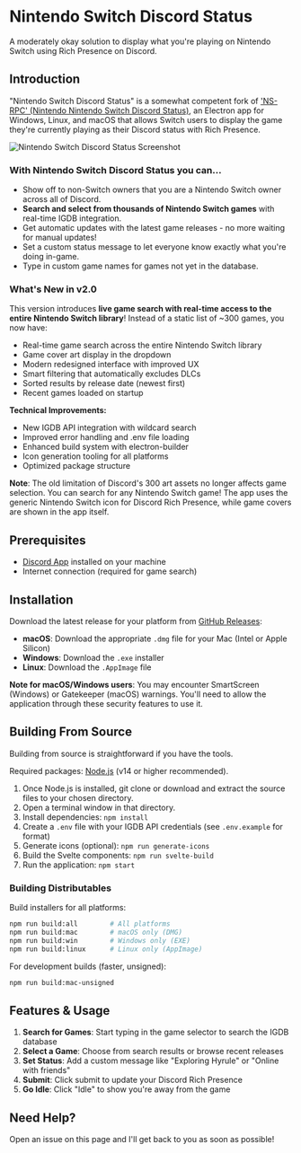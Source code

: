 # Nintendo Switch Discord Status
A moderately okay solution to display what you're playing on Nintendo Switch using Rich Presence on Discord.

## Introduction
"Nintendo Switch Discord Status" is a somewhat competent fork of ['NS-RPC' (Nintendo Nintendo Switch Discord Status)](https://github.com/Da532/NS-RPC), an Electron app for Windows, Linux, and macOS that allows Switch users to display
the game they're currently playing as their Discord status with Rich Presence.


![Nintendo Switch Discord Status Screenshot](https://i.imgur.com/PFOYhIX.png)

### With Nintendo Switch Discord Status you can...
* Show off to non-Switch owners that you are a Nintendo Switch owner across all of Discord.
* **Search and select from thousands of Nintendo Switch games** with real-time IGDB integration.
* Get automatic updates with the latest game releases - no more waiting for manual updates!
* Set a custom status message to let everyone know exactly what you're doing in-game.
* Type in custom game names for games not yet in the database.

### What's New in v2.0
This version introduces **live game search with real-time access to the entire Nintendo Switch library**! Instead of a static list of ~300 games, you now have:

* Real-time game search across the entire Nintendo Switch library
* Game cover art display in the dropdown
* Modern redesigned interface with improved UX
* Smart filtering that automatically excludes DLCs
* Sorted results by release date (newest first)
* Recent games loaded on startup

**Technical Improvements:**
* New IGDB API integration with wildcard search
* Improved error handling and .env file loading
* Enhanced build system with electron-builder
* Icon generation tooling for all platforms
* Optimized package structure

**Note**: The old limitation of Discord's 300 art assets no longer affects game selection. You can search for any Nintendo Switch game! The app uses the generic Nintendo Switch icon for Discord Rich Presence, while game covers are shown in the app itself.

## Prerequisites
* [Discord App](https://discordapp.com) installed on your machine
* Internet connection (required for game search)

## Installation
Download the latest release for your platform from [GitHub Releases](https://github.com/skol-pro/Nintendo-Switch-Discord-Status/releases):

* **macOS**: Download the appropriate `.dmg` file for your Mac (Intel or Apple Silicon)
* **Windows**: Download the `.exe` installer
* **Linux**: Download the `.AppImage` file

**Note for macOS/Windows users**: You may encounter SmartScreen (Windows) or Gatekeeper (macOS) warnings. You'll need to allow the application through these security features to use it.

## Building From Source
Building from source is straightforward if you have the tools.

Required packages: [Node.js](https://nodejs.org/) (v14 or higher recommended).

1. Once Node.js is installed, git clone or download and extract the source files to your chosen directory.
2. Open a terminal window in that directory.
3. Install dependencies: `npm install`
4. Create a `.env` file with your IGDB API credentials (see `.env.example` for format)
5. Generate icons (optional): `npm run generate-icons`
6. Build the Svelte components: `npm run svelte-build`
7. Run the application: `npm start`

### Building Distributables
Build installers for all platforms:
```bash
npm run build:all        # All platforms
npm run build:mac        # macOS only (DMG)
npm run build:win        # Windows only (EXE)
npm run build:linux      # Linux only (AppImage)
```

For development builds (faster, unsigned):
```bash
npm run build:mac-unsigned
```

## Features & Usage
1. **Search for Games**: Start typing in the game selector to search the IGDB database
2. **Select a Game**: Choose from search results or browse recent releases
3. **Set Status**: Add a custom message like "Exploring Hyrule" or "Online with friends"
4. **Submit**: Click submit to update your Discord Rich Presence
5. **Go Idle**: Click "Idle" to show you're away from the game

## Need Help?
Open an issue on this page and I'll get back to you as soon as possible!  

